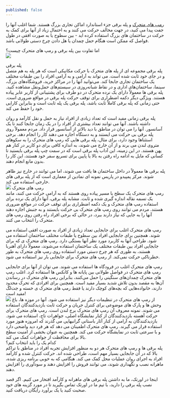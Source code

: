 ```yaml
---
published: false
---
```

[رمپ های متحرک](https://oretechescalator.com/%d9%85%d8%b2%d8%a7%db%8c%d8%a7%db%8c-%d8%b1%d9%85%d9%be-%d9%87%d8%a7%db%8c-%d9%85%d8%aa%d8%ad%d8%b1%da%a9/) و پله برقی جزء استاندارد اماکن تجاری بزرگ هستند. شما اغلب آنها را جفت پیدا می کنید، در جهت مخالف حرکت می کنند و به احتمال زیاد از آنها برای کمک به حرکت در ساختمان های بزرگ استفاده کرده اید - بین سطوح یا به صورت افقی در طول فواصل که ممکن است هنگام حمل چمدان یا هل دادن چرخ دستی طولانی باشد.<br>

اما تفاوت بین پله برقی و رمپ های متحرک  چیست؟<br>
![](https://oretechescalator.com/wp-content/uploads/2022/01/%D8%B4%D8%B1%DA%A9%D8%AA-%D9%87%D8%A7%DB%8C-%D9%BE%D9%84%D9%87-%D8%A8%D8%B1%D9%82%DB%8C.jpg)

پله برقی<br>
پله برقی مجموعه ای از پله های متحرک با حرکت مکانیکی است که هر پله به هم متصل و در جای خود ثابت شده است. می تواند به آرامی و به آرامی افراد را بین طبقات مختلف یک ساختمان تجاری جابجا کند. می‌توانید آنها را در مراکز خرید، فروشگاه‌های بزرگ، سینما، ساختمان‌های اداری و در نقاط شبانه‌روزی در سیستم‌های حمل‌ونقل مشاهده کنید. پله برقی ها معمولاً دارای یک نرده متحرک در دو طرف برای پشتیبانی از کاربر عابر پیاده هستند. ویژگی دیگر دکمه اضطراری برای توقف حرکت پله برقی در مواقع ضروری است. حتی زمانی که پله برقی کاملاً ثابت باشد، پله برقی یک پله ثابت است و بنابراین کارایی خود را حفظ می کند.<br>

پله برقی زمانی مفید است که تعداد زیادی از افراد نیاز به حمل و نقل کارآمد و روان داشته باشند. آنها می توانند تعداد بیشتری از افراد را در یک زمان جابجا کنند تا یک آسانسور. آنها را می توان در مناطق با دید بالاتر از آسانسور قرار داد. مردم معمولاً روی پله برقی بی حرکت می ایستند و به دستگاه اجازه می دهند کار را انجام دهد. برخی استثناها وجود دارد، برای مثال، پله برقی هایی که رمپ های متحرک  را به سکوهای متروی لندن می برند و از آن خارج می شوند، به اندازه کافی برای دو کاربر در کنار هم پهن هستند. در این زمینه، این آداب پله برقی است که در سمت چپ پله برقی بایستید تا کسانی که مایل به ادامه راه رفتن به بالا یا پایین برای تسریع سفر خود هستند، این کار را بدون مانع انجام دهند.<br>

پله برقی ها معمولاً در داخل ساختمان ها یافت می شوند، اما می توانند در خارج نیز ظاهر شوند. مرکز پمپیدو در پاریس نمونه ای نمادین از معماری است که از پله برقی های خارجی استفاده می کند.<br>
![](https://oretechescalator.com/wp-content/uploads/2022/05/%D8%A7%D8%B2-%D8%B1%D9%85%D9%BE-%D9%87%D8%A7-%D8%A8%DB%8C%D8%B4%D8%AA%D8%B1-%D8%AF%D8%B1-%DA%A9%D8%AC%D8%A7-%D8%A7%D8%B3%D8%AA%D9%81%D8%A7%D8%AF%D9%87-%D9%85%DB%8C-%D8%B4%D9%88%D8%AF.jpg)
رمپ های متحرک<br> 
رمپ های متحرک  یک سطح یا مسیر پیاده روی هستند که به آرامی حرکت می کنند، مانند یک تسمه نقاله اندازه گیری شده و ثابت. مشابه پله برقی، آنها دارای یک نرده برای استفاده رمپ های متحرک  و یک دکمه اضطراری برای توقف حرکت در مواقع ضروری هستند. مردم می توانند روی رمپ های متحرک  بی حرکت بایستند و به جنبش اجازه دهند آنها را به جایی که نیاز دارند ببرد، در حالی که برخی افراد راه رفتن روی رمپ های متحرک  را انتخاب می کنند.<br>

رمپ های متحرک  اغلب برای جابجایی تعداد زیادی از افراد به صورت افقی استفاده می شوند. همچنین برای جابجایی افراد بین سطوح یا طبقات مختلف ساختمان استفاده می شود. طراحی آنها به کاربرد مورد نظر آنها بستگی دارد. رمپ های متحرک ی که برای جابجایی افراد بین طبقات مختلف یک ساختمان استفاده می‌شوند، معمولاً دارای آهنربا هستند، به طوری که هر چرخ دستی مورد استفاده روی رمپ های متحرک به طور خطرناکی حرکت نمی‌کند. از رمپ های متحرک  برای جابجایی بار نیز استفاده می شود.<br>

رمپ های متحرک  اغلب در فرودگاه ها استفاده می شوند. می توان از آنها برای جابجایی رمپ های متحرک  در فواصل طولانی بین پایانه ها و کانکس ها استفاده کرد. اغلب رمپ های متحرک  چمدان‌های سنگینی را حمل می‌کنند، بنابراین رمپ های متحرک در رساندن آن‌ها به مقصد بدون تلاش شدید بسیار مفید است. همچنین برای افرادی که تحرک محدود دارند، خانواده‌هایی که بچه‌های کوچک دارند یا فقط رمپ های متحرک ی خسته و جت‌لگ مفید است!<br>
![](https://oretechescalator.com/wp-content/uploads/2022/05/%DA%A9%D8%A7%D8%B1%D8%A8%D8%B1%D8%AF-%D8%B1%D9%85%D9%BE-%D9%85%D8%AA%D8%AD%D8%B1%DA%A9-.jpg)
از رمپ های متحرک  در تنظیمات دیگر نیز استفاده می شود. آنها در موزه ها، باغ وحش ها و پارک های موضوعی برای کنترل جریان و حرکت ثابت بازدیدکنندگان استفاده می شوند. نمونه معروف آن رمپ های متحرک برج لندن است. رمپ های متحرک برای حرکت آهسته بازدیدکنندگان از کنار نمایشگاه اصلی، جواهرات تاج، استفاده می شود. بازدیدکنندگان به آرامی از کنار آثار باستانی گرانبهایی می گذرند که امروزه هنوز مورد استفاده قرار می گیرند. رمپ های متحرک اطمینان می دهد که هر فرد دید واضحی دارد و با سرعتی ثابت در نمایشگاه حرکت می کند. همچنین به عنوان بخشی از امنیت سطح بالا برای محافظت از جواهرات کمک می کند.<br>
کدام یک را باید انتخاب کنم؟<br>
پله برقی ها و رمپ های متحرک  هر دو به منظور افزایش تجربه افراد در مناطق با تراکم بالا که در آن جابجایی بسیار مهم است، طراحی شده اند. حرکت کنترل شده و کارآمد افراد به اجرای روان عملیات محل کمک می کند. هنگامی که به خوبی برنامه ریزی شده، ماهرانه نصب و نگهداری شوند، می توانند فروش را افزایش دهند و سودآوری را افزایش دهند.<br>

اینجا در اورتک، ما به داشتن پله برقی های ماهرانه و کارآمد افتخار می کنیم. اگر قصد نصب پله برقی را دارید، با تیم ما در اورتک تماس بگیرید تا در مورد گزینه های خود صحبت کنید یا یک برآورد رایگان دریافت کنید.<br>

